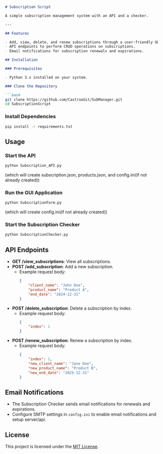 
```markdown
# Subscription Script

A simple subscription management system with an API and a checker.

---

## Features

- Add, view, delete, and renew subscriptions through a user-friendly GUI.
- API endpoints to perform CRUD operations on subscriptions.
- Email notifications for subscription renewals and expirations.

## Installation

### Prerequisites

- Python 3.x installed on your system.

### Clone the Repository

```bash
git clone https://github.com/CastrooGit/SubManager.git
cd SubscriptionScript
```

### Install Dependencies

```bash
pip install -r requirements.txt
```

## Usage

### Start the API

```bash
python Subscription_API.py 
```
(which will create subscription.json, products.json, and config.ini(if not already created))

### Run the GUI Application

```bash
python SubscriptionForm.py
```
(which will create config.ini(if not already created))
### Start the Subscription Checker

```bash
python SubscriptionChecker.py
```

## API Endpoints

- **GET /view_subscriptions**: View all subscriptions.
- **POST /add_subscription**: Add a new subscription.
  - Example request body:
    ```json
    {
        "client_name": "John Doe",
        "product_name": "Product A",
        "end_date": "2024-12-31"
    }
    ```
- **POST /delete_subscription**: Delete a subscription by index.
  - Example request body:
    ```json
    {
        "index": 1
    }
    ```
- **POST /renew_subscription**: Renew a subscription by index.
  - Example request body:
    ```json
    {
        "index": 1,
        "new_client_name": "Jane Doe",
        "new_product_name": "Product B",
        "new_end_date": "2025-12-31"
    }
    ```

## Email Notifications

- The Subscription Checker sends email notifications for renewals and expirations.
- Configure SMTP settings in `config.ini` to enable email notifications and setup server/api.

## License

This project is licensed under the [MIT License](LICENSE).
```
